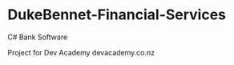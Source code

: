 DukeBennet-Financial-Services
=============================

C# Bank Software 

Project for Dev Academy
devacademy.co.nz
